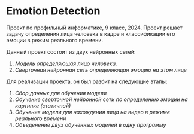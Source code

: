 # Emotion Detection 
Проект по профильный информатике, 9 класс, 2024.
Проект решает задачу определения лица человека в кадре и классификации его эмоции в режим реального времени.


Данный проект состоит из двух нейронных сетей:
  1. *Модель определяющая лицо человека.*
  2. *Сверточная нейронная сеть определяющая эмоцию на этом лице*


Для реализации проекта, он был разбит на следующие этапы:
  1. *Сбор данных для обучения модели*
  2. *Обучение сверточной нейронной сети по определению эмоции на картинке (статичной)*
  3. *Обучение модели для нахождения лица на видео в режиме реального времени*
  4. *Объеденение двух обученных моделей в одну программу*



